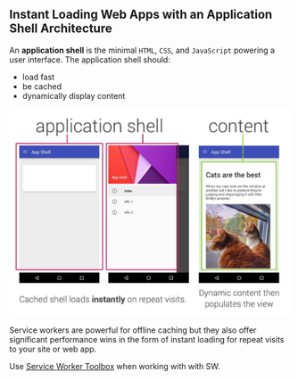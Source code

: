 ## Instant Loading Web Apps with an Application Shell Architecture
An __application shell__ is the minimal `HTML`, `CSS`, and `JavaScript` powering a user interface. The application shell should:
* load fast
* be cached
* dynamically display content

![appshell](../images/appshell.jpg)

Service workers are powerful for offline caching but they also offer significant performance wins in the form of instant loading for repeat visits to your site or web app.

Use [Service Worker Toolbox](https://github.com/GoogleChromeLabs/sw-toolbox) when working with with SW.
